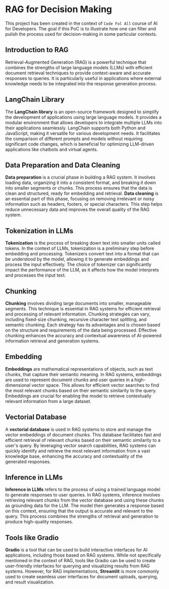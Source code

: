 # RAG for Decision Making

This project has been created in the context of `Code Fol All` course of AI for Developers.
The goal if this PoC is to illustrate how one can filter and pulish the process used for decision-making in some particular contexts.

## Introduction to RAG
Retrieval-Augmented Generation (RAG) is a powerful technique that combines the strengths of large language models (LLMs) with efficient document retrieval techniques to provide context-aware and accurate responses to queries. It is particularly useful in applications where external knowledge needs to be integrated into the response generation process.

## LangChain Library
The **LangChain library** is an open-source framework designed to simplify the development of applications using large language models. It provides a modular environment that allows developers to integrate multiple LLMs into their applications seamlessly. LangChain supports both Python and JavaScript, making it versatile for various development needs. It facilitates the comparison of different prompts and models without requiring significant code changes, which is beneficial for optimizing LLM-driven applications like chatbots and virtual agents.

## Data Preparation and Data Cleaning
**Data preparation** is a crucial phase in building a RAG system. It involves loading data, organizing it into a consistent format, and breaking it down into smaller segments or chunks. This process ensures that the data is clean and structured, ready for embedding and retrieval. **Data cleaning** is an essential part of this phase, focusing on removing irrelevant or noisy information such as headers, footers, or special characters. This step helps reduce unnecessary data and improves the overall quality of the RAG system.

## Tokenization in LLMs
**Tokenization** is the process of breaking down text into smaller units called tokens. In the context of LLMs, tokenization is a preliminary step before embedding and processing. Tokenizers convert text into a format that can be understood by the model, allowing it to generate embeddings and process the input effectively. The choice of tokenizer can significantly impact the performance of the LLM, as it affects how the model interprets and processes the input text.

## Chunking
**Chunking** involves dividing large documents into smaller, manageable segments. This technique is essential in RAG systems for efficient retrieval and processing of relevant information. Chunking strategies can vary, including fixed-size chunking, recursive character text splitting, and semantic chunking. Each strategy has its advantages and is chosen based on the structure and requirements of the data being processed. Effective chunking enhances the accuracy and contextual awareness of AI-powered information retrieval and generation systems.

## Embedding
**Embeddings** are mathematical representations of objects, such as text chunks, that capture their semantic meaning. In RAG systems, embeddings are used to represent document chunks and user queries in a high-dimensional vector space. This allows for efficient vector searches to find the most relevant chunks based on their semantic similarity to the query. Embeddings are crucial for enabling the model to retrieve contextually relevant information from a large dataset.

## Vectorial Database
A **vectorial database** is used in RAG systems to store and manage the vector embeddings of document chunks. This database facilitates fast and efficient retrieval of relevant chunks based on their semantic similarity to a user's query. By leveraging vector search capabilities, RAG systems can quickly identify and retrieve the most relevant information from a vast knowledge base, enhancing the accuracy and contextuality of the generated responses.

## Inference in LLMs
**Inference in LLMs** refers to the process of using a trained language model to generate responses to user queries. In RAG systems, inference involves retrieving relevant chunks from the vector database and using these chunks as grounding data for the LLM. The model then generates a response based on this context, ensuring that the output is accurate and relevant to the query. This process combines the strengths of retrieval and generation to produce high-quality responses.

## Tools like Gradio
**Gradio** is a tool that can be used to build interactive interfaces for AI applications, including those based on RAG systems. While not specifically mentioned in the context of RAG, tools like Gradio can be used to create user-friendly interfaces for querying and visualizing results from RAG systems. However, for RAG implementations, **Streamlit** is more commonly used to create seamless user interfaces for document uploads, querying, and result visualization.
